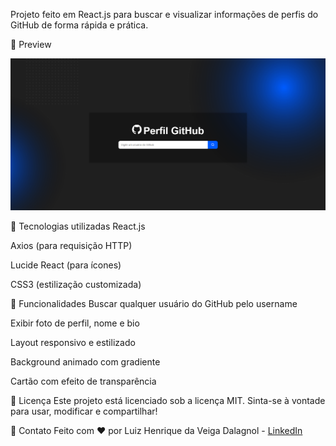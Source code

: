 
Projeto feito em React.js para buscar e visualizar informações de perfis do GitHub de forma rápida e prática.

📸 Preview

![Preview do projeto](./public/github.png)

🚀 Tecnologias utilizadas
React.js

Axios (para requisição HTTP)

Lucide React (para ícones)

CSS3 (estilização customizada)

🎯 Funcionalidades
Buscar qualquer usuário do GitHub pelo username

Exibir foto de perfil, nome e bio

Layout responsivo e estilizado

Background animado com gradiente

Cartão com efeito de transparência

📄 Licença
Este projeto está licenciado sob a licença MIT.
Sinta-se à vontade para usar, modificar e compartilhar!

💬 Contato
Feito com ❤️ por Luiz Henrique da Veiga Dalagnol - [LinkedIn](https://www.linkedin.com/in/luiz-hvd/)
